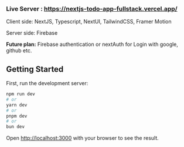 ### Live Server : https://nextjs-todo-app-fullstack.vercel.app/

<p>Client side: NextJS, Typescript, NextUI, TailwindCSS, Framer Motion</p>
<p>Server side: Firebase</p>

**Future plan:** Firebase authentication or nextAuth for Login with google, github etc.

## Getting Started

First, run the development server:

```bash
npm run dev
# or
yarn dev
# or
pnpm dev
# or
bun dev
```

Open [http://localhost:3000](http://localhost:3000) with your browser to see the result.

